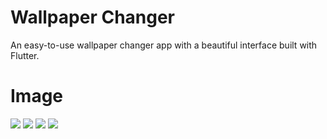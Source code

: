 # Wallpaper Changer
An easy-to-use wallpaper changer app with a beautiful interface built with Flutter. 


# Image
<img src="https://play-lh.googleusercontent.com/ZS9-XM2OJze9IkkkY2olM1A5VGHL_dU4jF4hkO1rikcnxRsOrN5UhFiZ79nIprR1ag=w526-h296-rw"> <img src="https://play-lh.googleusercontent.com/He-KRxjy71l4s0FFuCGEhSu8Bu94iFzYCfjt0b7CHOCsqCLon7Y_4Gh8_p6-RgUEDgk=w526-h296-rw"> <img src="https://play-lh.googleusercontent.com/flAG18LWjl0QCixAr0IkEywFmoOoje1oKTOAi1v6npJ147DQFi2F37CanDdRTUoO-g=w526-h296-rw"> <img src="https://play-lh.googleusercontent.com/8sit8N9_76DxAnaqsk4hMrOWjysgYkdFTBGVusUm71HkQr5qxxT8f7cIeTlrajTRANo=w526-h296-rw">


